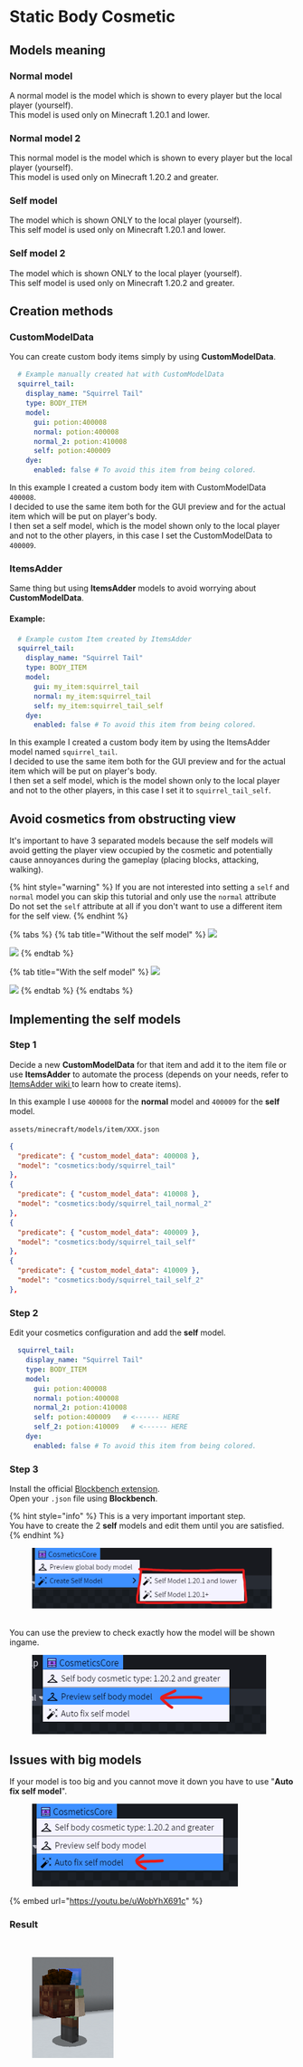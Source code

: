 # Static Body Cosmetic

## Models meaning

### Normal model

A normal model is the model which is shown to every player but the local player (yourself).\
This model is used only on Minecraft 1.20.1 and lower.

### Normal model 2

This normal model is the model which is shown to every player but the local player (yourself).\
This model is used only on Minecraft 1.20.2 and greater.

### Self model

The model which is shown ONLY to the local player (yourself).\
This self model is used only on Minecraft 1.20.1 and lower.

### Self model 2

The model which is shown ONLY to the local player (yourself).\
This self model is used only on Minecraft 1.20.2 and greater.

## Creation methods

### CustomModelData

You can create custom body items simply by using **CustomModelData**.

```yaml
  # Example manually created hat with CustomModelData
  squirrel_tail:
    display_name: "Squirrel Tail"
    type: BODY_ITEM
    model:
      gui: potion:400008
      normal: potion:400008
      normal_2: potion:410008
      self: potion:400009
    dye:
      enabled: false # To avoid this item from being colored.
```

In this example I created a custom body item with CustomModelData `400008`.\
I decided to use the same item both for the GUI preview and for the actual item which will be put on player's body.\
I then set a self model, which is the model shown only to the local player and not to the other players, in this case I set the CustomModelData to `400009`.&#x20;

### ItemsAdder

Same thing but using **ItemsAdder** models to avoid worrying about **CustomModelData**.

#### Example:

```yaml
  # Example custom Item created by ItemsAdder
  squirrel_tail:
    display_name: "Squirrel Tail"
    type: BODY_ITEM
    model:
      gui: my_item:squirrel_tail
      normal: my_item:squirrel_tail
      self: my_item:squirrel_tail_self
    dye:
      enabled: false # To avoid this item from being colored.
```

In this example I created a custom body item by using the ItemsAdder model named `squirrel_tail`.\
I decided to use the same item both for the GUI preview and for the actual item which will be put on player's body.\
I then set a self model, which is the model shown only to the local player and not to the other players, in this case I set it to `squirrel_tail_self`.

## Avoid cosmetics from obstructing view

It's important to have 3 separated models because the self models will avoid getting the player view occupied by the cosmetic and potentially cause annoyances during the gameplay (placing blocks, attacking, walking).

{% hint style="warning" %}
If you are not interested into setting a `self` and `normal` model you can skip this tutorial and only use the `normal` attribute\
Do not set the `self` attribute at all if you don't want to use a different item for the self view.
{% endhint %}

{% tabs %}
{% tab title="Without the self model" %}
![](../../.gitbook/assets/2022-08-17\_17.47.53.png)

![](../../.gitbook/assets/2022-08-17\_17.48.40.png)
{% endtab %}

{% tab title="With the self model" %}
![](../../.gitbook/assets/2022-08-17\_17.48.16.png)

![](../../.gitbook/assets/2022-08-17\_17.48.40.png)
{% endtab %}
{% endtabs %}

## Implementing the self models

### Step 1

Decide a new **CustomModelData** for that item and add it to the item file or use **ItemsAdder** to automate the process (depends on your needs, refer to [ItemsAdder wiki ](https://itemsadder.devs.beer/)to learn how to create items).

In this example I use `400008` for the **normal** model and `400009` for the **self** model.

`assets/minecraft/models/item/XXX.json`

```json
{
  "predicate": { "custom_model_data": 400008 },
  "model": "cosmetics:body/squirrel_tail"
},
{
  "predicate": { "custom_model_data": 410008 },
  "model": "cosmetics:body/squirrel_tail_normal_2"
},
{
  "predicate": { "custom_model_data": 400009 },
  "model": "cosmetics:body/squirrel_tail_self"
},
{
  "predicate": { "custom_model_data": 410009 },
  "model": "cosmetics:body/squirrel_tail_self_2"
},
```

### Step 2

Edit your cosmetics configuration and add the **self** model.

```yaml
  squirrel_tail:
    display_name: "Squirrel Tail"
    type: BODY_ITEM
    model:
      gui: potion:400008
      normal: potion:400008
      normal_2: potion:410008
      self: potion:400009   # <------ HERE
      self_2: potion:410009   # <------ HERE
    dye:
      enabled: false # To avoid this item from being colored.
```

### Step 3

Install the official [Blockbench extension](https://cosmeticscore.devs.beer/files-editor).\
Open your `.json` file using **Blockbench**.

{% hint style="info" %}
This is a very important important step. \
You have to create the 2 **self** models and edit them until you are satisfied.
{% endhint %}

<figure><img src="../../.gitbook/assets/image (2) (1).png" alt=""><figcaption></figcaption></figure>

\
You can use the preview to check exactly how the model will be shown ingame.

<figure><img src="../../.gitbook/assets/image (4).png" alt=""><figcaption></figcaption></figure>

## Issues with big models

If your model is too big and you cannot move it down you have to use "**Auto fix self model**".

<figure><img src="../../.gitbook/assets/image (1) (1).png" alt=""><figcaption></figcaption></figure>

{% embed url="https://youtu.be/uWobYhX691c" %}

### Result

<div>

<figure><img src="../../.gitbook/assets/image (1) (3).png" alt=""><figcaption></figcaption></figure>

 

<figure><img src="../../.gitbook/assets/image (2) (2).png" alt=""><figcaption></figcaption></figure>

</div>
